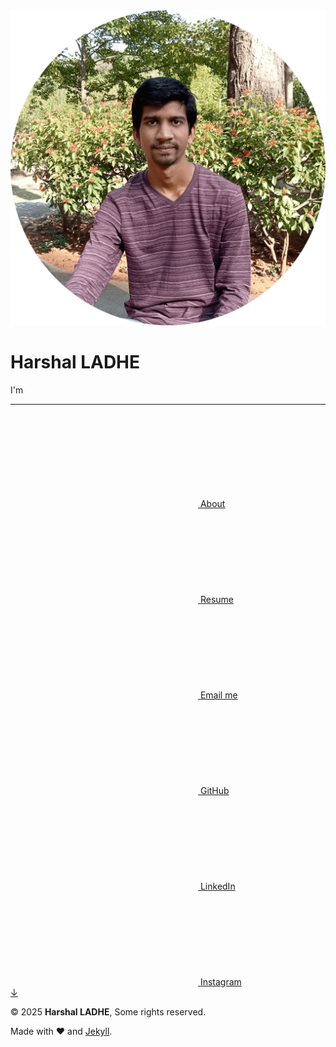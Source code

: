 <!DOCTYPE html>
<html lang="en">
<head>
  <meta charset="UTF-8">
<meta name="viewport" content="width=device-width, initial-scale=1">

<title>Harshal LADHE</title><!-- Begin Jekyll SEO tag v2.8.0 -->
<title>[&quot;Harshal LADHE\n&quot;, []] | [&quot;\n&quot;, []]</title>
<meta name="generator" content="Jekyll v4.4.1" />
<meta property="og:title" content="[&quot;Harshal LADHE\n&quot;, []]" />
<meta name="author" content="Harshal LADHE" />
<meta property="og:locale" content="en" />
<meta name="description" content="[&quot;\n&quot;, []]" />
<meta property="og:description" content="[&quot;\n&quot;, []]" />
<link rel="canonical" href="https://shivam091.github.io/" />
<meta property="og:url" content="https://shivam091.github.io/" />
<meta property="og:site_name" content="[&quot;Harshal LADHE\n&quot;, []]" />
<meta property="og:type" content="website" />
<meta name="twitter:card" content="summary" />
<meta property="twitter:title" content="[&quot;Harshal LADHE\n&quot;, []]" />
<script type="application/ld+json">
{"@context":"https://schema.org","@type":"WebSite","author":{"@type":"Person","name":"Harshal LADHE"},"description":"[&quot;\\n&quot;, []]","headline":"[&quot;Harshal LADHE\\n&quot;, []]","name":"[&quot;Harshal LADHE\\n&quot;, []]","url":"https://shivam091.github.io/"}</script>
<!-- End Jekyll SEO tag -->
<!-- Favicon -->
<link href="/assets/img/favicon.png" rel="icon">

<!-- Preconnect for fonts -->


<!-- Google Font or Custom Font -->


<!-- Stylesheets -->
<link href="/dist/style.css" rel="stylesheet">

<!-- Additional head includes -->


  
  <script async src="https://www.googletagmanager.com/gtag/js?id=G-W5GHEJ51PD"></script>

<script type="text/javascript">
  window.dataLayer = window.dataLayer || [];
  function gtag(){ dataLayer.push(arguments); }
  gtag("js", new Date());
  gtag("config", "G-W5GHEJ51PD", { anonymize_ip: true });
</script>



<script type="text/javascript">
  (function() {
    const theme = localStorage.getItem("theme") || "system";
    const prefersDark = window.matchMedia("(prefers-color-scheme: dark)").matches;
    document.documentElement.setAttribute("data-theme", theme === "system" ? (prefersDark ? "dark" : "light") : theme);
  })();
</script>

</head>
<body>
  <div id="progress-bar"></div>

  <div class="hero" role="banner" aria-labelledby="hero-title">
  <div class="hero-content">
    <img src="/assets/img/profile-img.png" alt="Harshal LADHE" class="profile-pic" loading="lazy">
    <h1 id="hero-title" class="hero-title">Harshal LADHE</h1>
    <p class="hero-subtitle lead">
      I'm
      <span id="hero-highlight" class="hero-highlight typed" data-typed-items="software engineer,freelancer,lifelong learner,entrepreneur"></span>
    </p>
    <hr/>
    <nav class="hero-links" aria-label="Hero links">
      <a href="/about" class="hero-link">
        <svg  class='icon icon-info-circle'  aria-hidden='true' focusable='false'>
  <use href="/assets/img/sprite.svg#icon-info-circle" />
</svg>
        About
      </a>
      <a href="/assets/docs/resume.pdf" class="hero-link">
        <svg  class='icon icon-file'  aria-hidden='true' focusable='false'>
  <use href="/assets/img/sprite.svg#icon-file" />
</svg>
        Resume
      </a>
      <a href="mailto:harshal.ladhe.1@gmail.com" class="hero-link" target="_blank">
        <svg  class='icon icon-envelope'  aria-hidden='true' focusable='false'>
  <use href="/assets/img/sprite.svg#icon-envelope" />
</svg>
        Email me
      </a>
      <a href="https://www.github.com/shivam091" class="hero-link" target="_blank">
        <svg  class='icon icon-github'  aria-hidden='true' focusable='false'>
  <use href="/assets/img/sprite.svg#icon-github" />
</svg>
        GitHub
      </a>
      <a href="https://www.linkedin.com/in/shivam091" class="hero-link" target="_blank">
        <svg  class='icon icon-linkedin'  aria-hidden='true' focusable='false'>
  <use href="/assets/img/sprite.svg#icon-linkedin" />
</svg>
        LinkedIn
      </a>
      <a href="https://www.instagram.com/taurusian_soul" class="hero-link" target="_blank">
        <svg  class='icon icon-instagram'  aria-hidden='true' focusable='false'>
  <use href="/assets/img/sprite.svg#icon-instagram" />
</svg>
        Instagram
      </a>
    </nav>
    <div class="scroll-indicator">
      <a href="#main-content" class="scroll-indicator-anchor" role="link" data-skip-link aria-label="Skip to main content">
        <div class="animate-bounce">↓</div>
      </a>
    </div>
  </div>
</div>


  <!-- <main id="main-content" class="main-content" role="main" tabindex="-1">
  </main> -->

  <footer class="site-footer" role="contentinfo" aria-label="Site footer">
  <div class="container">
    <div class="site-copyright">
      <p>
        <span>&copy;
          2025 <strong class="site-name">Harshal LADHE</strong>,
          <span data-tooltip="Except where otherwise noted, the blog posts on this site are licensed under the Creative Commons Attribution 4.0 International (CC BY 4.0) License by the author." tabindex="0">Some rights reserved</span>.
        </span>
      </p>
    </div>
    <div class="site-credits">
      Made with <span class="love" role="img" aria-label="love">&#10084;</span> and <a href="https://jekyllrb.com/">Jekyll</a>.
    </div>
  </div>
</footer>


  <script src="/dist/app.js"></script>

</body>
</html>

